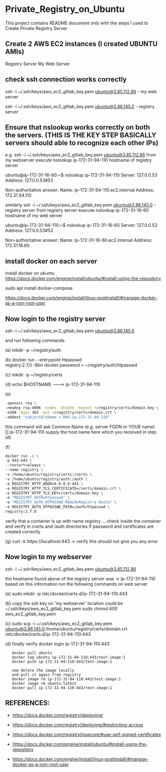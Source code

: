 # Private_Registry_on_Ubuntu
This project contains README document only with the steps I used to Create Private Registry Server

## Create 2 AWS EC2 instances (I created UBUNTU AMIs)
   Registry Server
   My Web Server

## check ssh connection works correctly

   ssh -i ~/.ssh/keys/aws_ec2_gitlab_key.pem ubuntu@3.85.112.86 - my web server

   ssh -i ~/.ssh/keys/aws_ec2_gitlab_key.pem ubuntu@3.86.145.0  - registry server

   

## Ensure that nslookup works correctly on both the servers. (THIS IS THE KEY STEP BASICALLY servers should able to recognize each other IPs)
   e.g. 
   ssh -i ~/.ssh/keys/aws_ec2_gitlab_key.pem ubuntu@3.85.112.86
   from my webserver execute
   nslookup ip-172-31-94-110  hostname of registry server
   
   ubuntu@ip-172-31-16-60:~$ nslookup ip-172-31-94-110
   Server:         127.0.0.53
   Address:        127.0.0.53#53

   Non-authoritative answer:
   Name:   ip-172-31-94-110.ec2.internal
   Address: 172.31.94.110




   similarly
   ssh -i ~/.ssh/keys/aws_ec2_gitlab_key.pem ubuntu@3.86.145.0  - registry server
   from registry server execute
   nslookup ip-172-31-16-60 hostname of my web server

   ubuntu@ip-172-31-94-110:~$ nslookup ip-172-31-16-60
   Server:         127.0.0.53
   Address:        127.0.0.53#53

   Non-authoritative answer:
   Name:   ip-172-31-16-60.ec2.internal
   Address: 172.31.16.60


## install docker on each server
install docker on ubuntu
https://docs.docker.com/engine/install/ubuntu/#install-using-the-repository


sudo apt install docker-compose

https://docs.docker.com/engine/install/linux-postinstall/#manage-docker-as-a-non-root-user

## Now login to the registry server


   ssh -i ~/.ssh/keys/aws_ec2_gitlab_key.pem ubuntu@3.86.145.0
   
   and run following commands
   
   (a) mkdir -p ~/registry/auth
   
   (b) docker run --entrypoint htpasswd \
         registry:2.7.0 -Bbn docker password > ~/registry/auth/htpasswd

   
   (c) mkdir -p ~/registry/certs


   (d) echo $HOSTNAME  ---> ip-172-31-94-110

   (e) 
   ~~~~sh
    openssl req \
  -newkey rsa:4096 -nodes -sha256 -keyout ~/registry/certs/domain.key \
  -x509 -days 365 -out ~/registry/certs/domain.crt \
  -addext "subjectAltName = DNS:ip-172-31-94-110"
   ~~~~

   this command will ask
   Common Name (e.g. server FQDN or YOUR name) []:ip-172-31-94-110
   supply the host name here which you received in step (d)
  
   (f) 
   ~~~~sh
   docker run -d \
  -p 443:443 \
  --restart=always \
  --name registry \
  -v /home/ubuntu/registry/certs:/certs \
  -v /home/ubuntu/registry/auth:/auth \
  -e REGISTRY_HTTP_ADDR=0.0.0.0:443 \
  -e REGISTRY_HTTP_TLS_CERTIFICATE=/certs/domain.crt \
  -e REGISTRY_HTTP_TLS_KEY=/certs/domain.key \
  -e "REGISTRY_AUTH=htpasswd" \
  -e "REGISTRY_AUTH_HTPASSWD_REALM=Registry Realm" \
  -e REGISTRY_AUTH_HTPASSWD_PATH=/auth/htpasswd \
  registry:2.7.0
  ~~~~

   verify that a container is up with name registry ... check inside the container and verify in /certs and /auth directories if password and certificates are 
   created correctly


   (g) curl -k https://localhost:443 -> verify this should not give you any error



## Now login to my webserver
   ssh -i ~/.ssh/keys/aws_ec2_gitlab_key.pem ubuntu@3.85.112.86

   the hostname found above of the registry server was -> ip-172-31-94-110
   based on this information run the following commands on web server

   (a) sudo mkdir -p /etc/docker/certs.d/ip-172-31-94-110:443

   (b) copy the ssh key on 'my webserver' location could be ~/.ssh/keys/aws_ec2_gitlab_key.pem
       sudo chmod 400 aws_ec2_gitlab_key.pem

   (c) sudo scp -i ~/.ssh/keys/aws_ec2_gitlab_key.pem ubuntu@3.86.145.0:/home/ubuntu/registry/certs/domain.crt /etc/docker/certs.d/ip-172-31-94-110:443

   (d) finally verify
       docker login ip-172-31-94-110:443
      
       docker pull ubuntu
       docker tag ubuntu ip-172-31-94-110:443/test-image:1
       docker push ip-172-31-94-110:443/test-image:1

       now delete the image locally
       and pull it again from registry
       docker image rm ip-172-31-94-110:443/test-image:1
       docker image rm ubuntu:latest
       docker pull ip-172-31-94-110:443/test-image:1
   


## REFERENCES:
- https://docs.docker.com/registry/deploying/
- https://docs.docker.com/registry/deploying/#restricting-access
- https://docs.docker.com/registry/insecure/#use-self-signed-certificates


- https://docs.docker.com/engine/install/ubuntu/#install-using-the-repository
- https://docs.docker.com/engine/install/linux-postinstall/#manage-docker-as-a-non-root-user


